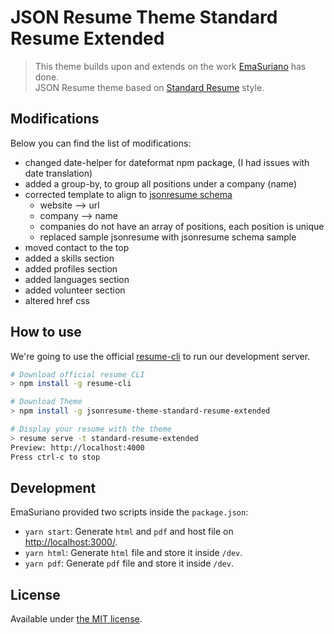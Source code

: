 # JSON Resume Theme Standard Resume Extended

> This theme builds upon and extends on the work [EmaSuriano](https://github.com/EmaSuriano/jsonresume-theme-standard-resume) has done.   
> JSON Resume theme based on [Standard Resume](https://standardresume.co/r/jeffleu) style.

## Modifications

Below you can find the list of modifications:

- changed date-helper for dateformat npm package, (I had issues with date translation)
- added a group-by, to group all positions under a company (name)
- corrected template to align to [jsonresume schema](https://github.com/jsonresume/resume-schema)
    - website --> url
    - company --> name
    - companies do not have an array of positions, each position is unique
    - replaced sample jsonresume with jsonresume schema sample
- moved contact to the top
- added a skills section
- added profiles section
- added languages section
- added volunteer section
- altered href css

## How to use

We're going to use the official [resume-cli](https://github.com/jsonresume/resume-cli) to run our development server.

```bash
# Download official resume CLI
> npm install -g resume-cli

# Download Theme
> npm install -g jsonresume-theme-standard-resume-extended

# Display your resume with the theme
> resume serve -t standard-resume-extended
Preview: http://localhost:4000
Press ctrl-c to stop
```

## Development

EmaSuriano provided two scripts inside the `package.json`:

- `yarn start`: Generate `html` and `pdf` and host file on [http://localhost:3000/](http://localhost:3000/).
- `yarn html`: Generate `html` file and store it inside `/dev`.
- `yarn pdf`: Generate `pdf` file and store it inside `/dev`.

## License

Available under [the MIT license](http://mths.be/mit).
